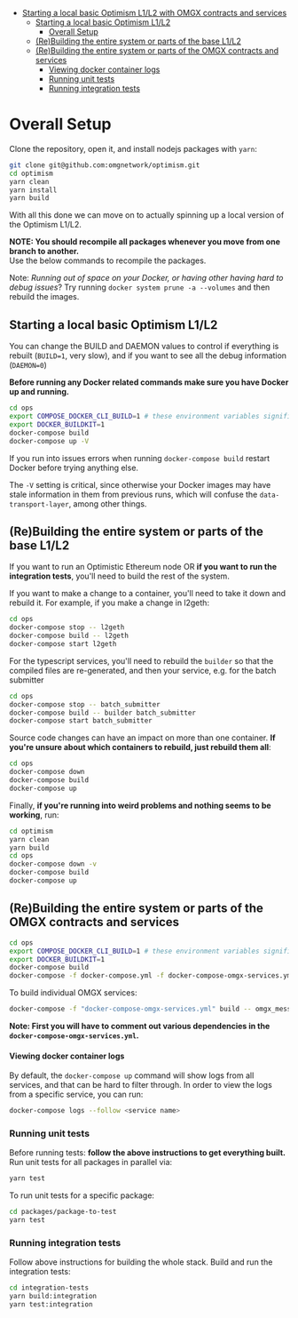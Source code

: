 - [Starting a local basic Optimism L1/L2 with OMGX contracts and services](#starting-a-local-basic-optimism-l1-l2-with-omgx-contracts-and-services)
  * [Starting a local basic Optimism L1/L2](#starting-a-local-basic-optimism-l1-l2)
    + [Overall Setup](#overall-setup)
  * [(Re)Building the entire system or parts of the base L1/L2](#-re-building-the-entire-system-or-parts-of-the-base-l1-l2)
  * [(Re)Building the entire system or parts of the OMGX contracts and services](#-re-building-the-entire-system-or-parts-of-the-omgx-contracts-and-services)
      - [Viewing docker container logs](#viewing-docker-container-logs)
    + [Running unit tests](#running-unit-tests)
    + [Running integration tests](#running-integration-tests)

# Overall Setup

Clone the repository, open it, and install nodejs packages with `yarn`:

```bash
git clone git@github.com:omgnetwork/optimism.git
cd optimism
yarn clean
yarn install
yarn build
```
With all this done we can move on to actually spinning up a local version of the Optimism L1/L2.
  
**NOTE: You should recompile all packages whenever you move from one  branch to another.**  
Use the below commands to recompile the packages.

<!-- Normally, after you have built the docker images once, all you have to do is to run:

```bash
$ BUILD=0 DAEMON=0 ./up_local.sh
```

and your computer will use the docker images you built earlier.  -->

Note: _Running out of space on your Docker, or having other having hard to debug issues_? Try running `docker system prune -a --volumes` and then rebuild the images. 

## Starting a local basic Optimism L1/L2

You can change the BUILD and DAEMON values to control if everything is rebuilt (`BUILD=1`, very slow), and if you want to see all the debug information (`DAEMON=0`)

**Before running any Docker related commands make sure you have Docker up and running.**


```bash
cd ops
export COMPOSE_DOCKER_CLI_BUILD=1 # these environment variables significantly speed up build time
export DOCKER_BUILDKIT=1
docker-compose build 
docker-compose up -V
```

If you run into issues errors when running `docker-compose build` restart Docker before trying anything else. 

The `-V` setting is critical, since otherwise your Docker images may have stale information in them from previous runs, which will confuse the `data-transport-layer`, among other things. 

## (Re)Building the entire system or parts of the base L1/L2

If you want to run an Optimistic Ethereum node OR **if you want to run the integration tests**, you'll need to build the rest of the system.

If you want to make a change to a container, you'll need to take it down and rebuild it.
For example, if you make a change in l2geth:

```bash
cd ops
docker-compose stop -- l2geth
docker-compose build -- l2geth
docker-compose start l2geth
```

For the typescript services, you'll need to rebuild the `builder` so that the compiled
files are re-generated, and then your service, e.g. for the batch submitter

```bash
cd ops
docker-compose stop -- batch_submitter
docker-compose build -- builder batch_submitter
docker-compose start batch_submitter
```

Source code changes can have an impact on more than one container.
**If you're unsure about which containers to rebuild, just rebuild them all**:

```bash
cd ops
docker-compose down
docker-compose build
docker-compose up
```

Finally, **if you're running into weird problems and nothing seems to be working**, run:

```bash
cd optimism
yarn clean
yarn build
cd ops
docker-compose down -v
docker-compose build
docker-compose up
```

## (Re)Building the entire system or parts of the OMGX contracts and services

```bash
cd ops
export COMPOSE_DOCKER_CLI_BUILD=1 # these environment variables significantly speed up build time
export DOCKER_BUILDKIT=1
docker-compose build 
docker-compose -f docker-compose.yml -f docker-compose-omgx-services.yml up -V
```

To build individual OMGX services:

```bash
docker-compose -f "docker-compose-omgx-services.yml" build -- omgx_message-relayer-fast
```

**Note: First you will have to comment out various dependencies in the `docker-compose-omgx-services.yml`.**

#### Viewing docker container logs

By default, the `docker-compose up` command will show logs from all services, and that
can be hard to filter through. In order to view the logs from a specific service, you can run:

```bash
docker-compose logs --follow <service name>
```

### Running unit tests

Before running tests: **follow the above instructions to get everything built.** Run unit tests for all packages in parallel via:

```bash
yarn test
```

To run unit tests for a specific package:

```bash
cd packages/package-to-test
yarn test
```

### Running integration tests

Follow above instructions for building the whole stack. Build and run the integration tests:

```bash
cd integration-tests
yarn build:integration
yarn test:integration
```

